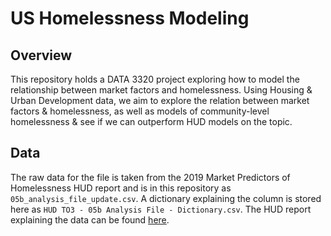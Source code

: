 # US Homelessness Modeling
## Overview
This repository holds a DATA 3320 project exploring how to model the relationship between market factors and homelessness. Using Housing & Urban Development data, we aim to explore the relation between market factors & homelessness, as well as models of community-level homelessness & see if we can outperform HUD models on the topic.

## Data
The raw data for the file is taken from the 2019 Market Predictors of Homelessness HUD report and is in this repository as `05b_analysis_file_update.csv`. A dictionary explaining the column is stored here as `HUD TO3 - 05b Analysis File - Dictionary.csv`. The HUD report explaining the data can be found [here](https://twitter.com/badend_doll/status/1648447015720988680?t=XLpmct5bTnNtbiHrtucCMQ&s=19). 
